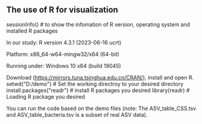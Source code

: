 ## The use of R for visualization

sessionInfo() # to show the infomation of R version, operating system and installed R packages 

In our study:
R version 4.3.1 (2023-06-16 ucrt)

Platform: x86_64-w64-mingw32/x64 (64-bit)

Running under: Windows 10 x64 (build 19045)


Download (https://mirrors.tuna.tsinghua.edu.cn/CRAN/), install and open R.
setwd("D:/demo") # Set the working directroy to your desired directory 
install.packages("readr") # install R packages you desired
library(readr) # Loading R package you desired

You can run the code based on the demo files (note: The ASV_table_CSS.tsv and ASV_table_bacteria.tsv is a subset of real ASV data).
